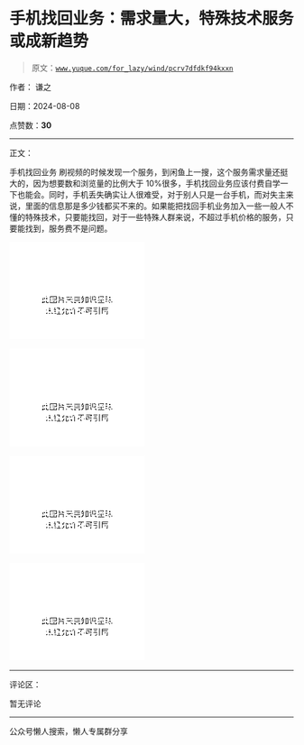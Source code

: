 # 手机找回业务：需求量大，特殊技术服务或成新趋势

> 原文：[`www.yuque.com/for_lazy/wind/pcrv7dfdkf94kxxn`](https://www.yuque.com/for_lazy/wind/pcrv7dfdkf94kxxn)

作者： 谦之

日期：2024-08-08

点赞数：**30**

* * *

正文：

手机找回业务
刷视频的时候发现一个服务，到闲鱼上一搜，这个服务需求量还挺大的，因为想要数和浏览量的比例大于 10%很多，手机找回业务应该付费自学一下也能会。同时，手机丢失确实让人很难受，对于别人只是一台手机，而对失主来说，里面的信息那是多少钱都买不来的。如果能把找回手机业务加入一些一般人不懂的特殊技术，只要能找回，对于一些特殊人群来说，不超过手机价格的服务，只要能找到，服务费不是问题。

![](img/495b9e4dce24d5358dc49f92cc27fe3f.png "None")

![](img/8030c4fd9bd82ea06a6287538f4015c1.png "None")

![](img/f74d6e067ce4161075a0e34cb928e470.png "None")

![](img/1257032ffbf0a85d5e7a8f6dfe16c38d.png "None")

* * *

评论区：

暂无评论

* * *

公众号懒人搜索，懒人专属群分享